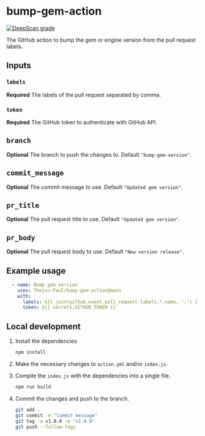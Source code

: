 # bump-gem-action

[![DeepScan grade](https://deepscan.io/api/teams/20541/projects/23984/branches/733494/badge/grade.svg)](https://deepscan.io/dashboard#view=project&tid=20541&pid=23984&bid=733494)

The GitHub action to bump the gem or engine version from the pull request labels.

## Inputs

### `labels`

**Required** The labels of the pull request separated by comma.

### `token`

**Required** The GitHub token to authenticate with GitHub API.

## `branch`

**Optional** The branch to push the changes to. Default `"bump-gem-version"`.

## `commit_message`

**Optional** The commit message to use. Default `"Updated gem version"`.

## `pr_title`

**Optional** The pull request title to use. Default `"Updated gem version"`.

## `pr_body`

**Optional** The pull request body to use. Default `"New version release"`.

## Example usage

```yaml
  - name: Bump gem version
    uses: Thejus-Paul/bump-gem-action@main
    with:
      labels: ${{ join(github.event.pull_request.labels.*.name, ',') }}
      token: ${{ secrets.GITHUB_TOKEN }}
```

## Local development

1. Install the dependencies

    ```bash
    npm install
    ```

2. Make the necessary changes to `action.yml` and/or `index.js`.

3. Compile the `index.js` with the dependencies into a single file.

    ```bash
    npm run build
    ```

4. Commit the changes and push to the branch.

    ```bash
    git add .
    git commit -m "Commit message"
    git tag -a v1.0.0 -m "v1.0.0"
    git push --follow-tags
    ```
